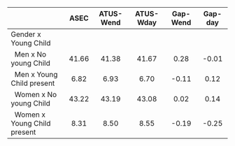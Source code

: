 
|                      |         ASEC |    ATUS-Wend |    ATUS-Wday |     Gap-Wend |      Gap-day |
| -------------------- | :----------: | :----------: | :----------: | :----------: | :----------: |
| Gender x Young Child |              |              |              |              |              |
| &nbsp;&nbsp;Men x No young Child |        41.66 |        41.38 |        41.67 |         0.28 |        -0.01 |
| &nbsp;&nbsp;Men x Young Child present |         6.82 |         6.93 |         6.70 |        -0.11 |         0.12 |
| &nbsp;&nbsp;Women x No young Child |        43.22 |        43.19 |        43.08 |         0.02 |         0.14 |
| &nbsp;&nbsp;Women x Young Child present |         8.31 |         8.50 |         8.55 |        -0.19 |        -0.25 |

